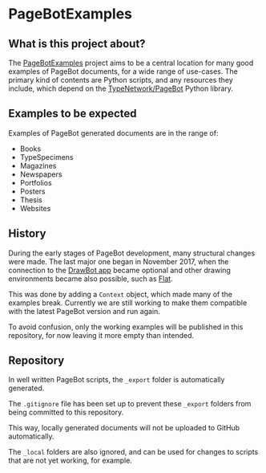 # PageBotExamples

## What is this project about?

The [PageBotExamples](https://github.com/TypeNetwork/PageBotExamples) project aims to be a central location for many good examples of PageBot documents, for a wide range of use-cases. The primary kind of contents are Python scripts, and any resources they include, which depend on the [TypeNetwork/PageBot](https://github.com/TypeNetwork/PageBot) Python library.

## Examples to be expected

Examples of PageBot generated documents are in the range of:

* Books
* TypeSpecimens
* Magazines
* Newspapers
* Portfolios
* Posters
* Thesis
* Websites

## History

During the early stages of PageBot development, many structural changes were made. The last major one began in November 2017, when the connection to the [DrawBot app](http://drawbot.com) became optional and other drawing environments became also possible, such as [Flat](https://github.com/xxyxyz/flat/).

This was done by adding a `Context` object, which made many of the examples break. Currently we are still working to make them compatible with the latest PageBot version and run again.

To avoid confusion, only the working examples will be published in this repository, for now leaving it more empty than intended.

## Repository

In well written PageBot scripts, the `_export` folder is automatically generated.

The `.gitignore` file has been set up to prevent these `_export` folders from being committed to this repository.

This way, locally generated documents will not be uploaded to GitHub automatically.

The `_local` folders are also ignored, and can be used for changes to scripts that are not yet working, for example.
